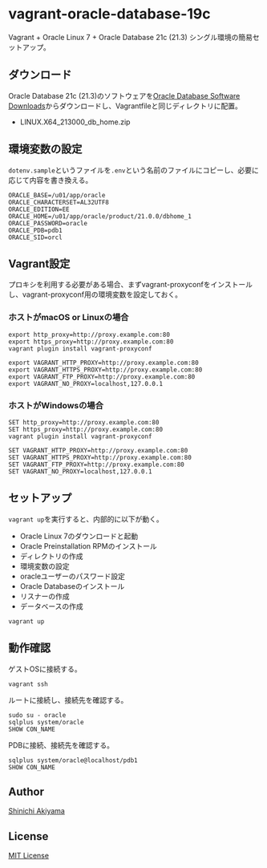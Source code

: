 vagrant-oracle-database-19c
===========================

Vagrant + Oracle Linux 7 + Oracle Database 21c (21.3) シングル環境の簡易セットアップ。

ダウンロード
------------

Oracle Database 21c (21.3)のソフトウェアを[Oracle Database Software Downloads](https://www.oracle.com/database/technologies/oracle-database-software-downloads.html)からダウンロードし、Vagrantfileと同じディレクトリに配置。

* LINUX.X64_213000_db_home.zip

環境変数の設定
--------------

`dotenv.sample`というファイルを`.env`という名前のファイルにコピーし、必要に応じて内容を書き換える。

```shell
ORACLE_BASE=/u01/app/oracle
ORACLE_CHARACTERSET=AL32UTF8
ORACLE_EDITION=EE
ORACLE_HOME=/u01/app/oracle/product/21.0.0/dbhome_1
ORACLE_PASSWORD=oracle
ORACLE_PDB=pdb1
ORACLE_SID=orcl
```

Vagrant設定
-----------

プロキシを利用する必要がある場合、まずvagrant-proxyconfをインストールし、vagrant-proxyconf用の環境変数を設定しておく。

### ホストがmacOS or Linuxの場合 ###

```console
export http_proxy=http://proxy.example.com:80
export https_proxy=http://proxy.example.com:80
vagrant plugin install vagrant-proxyconf

export VAGRANT_HTTP_PROXY=http://proxy.example.com:80
export VAGRANT_HTTPS_PROXY=http://proxy.example.com:80
export VAGRANT_FTP_PROXY=http://proxy.example.com:80
export VAGRANT_NO_PROXY=localhost,127.0.0.1
```

### ホストがWindowsの場合 ###

```console
SET http_proxy=http://proxy.example.com:80
SET https_proxy=http://proxy.example.com:80
vagrant plugin install vagrant-proxyconf

SET VAGRANT_HTTP_PROXY=http://proxy.example.com:80
SET VAGRANT_HTTPS_PROXY=http://proxy.example.com:80
SET VAGRANT_FTP_PROXY=http://proxy.example.com:80
SET VAGRANT_NO_PROXY=localhost,127.0.0.1
```

セットアップ
------------

`vagrant up`を実行すると、内部的に以下が動く。

* Oracle Linux 7のダウンロードと起動
* Oracle Preinstallation RPMのインストール
* ディレクトリの作成
* 環境変数の設定
* oracleユーザーのパスワード設定
* Oracle Databaseのインストール
* リスナーの作成
* データベースの作成

```console
vagrant up
```

動作確認
--------

ゲストOSに接続する。

```console
vagrant ssh
```

ルートに接続し、接続先を確認する。

```console
sudo su - oracle
sqlplus system/oracle
SHOW CON_NAME
```

PDBに接続、接続先を確認する。

```console
sqlplus system/oracle@localhost/pdb1
SHOW CON_NAME
```

Author
------

[Shinichi Akiyama](https://github.com/shakiyam)

License
-------

[MIT License](https://opensource.org/licenses/MIT)
